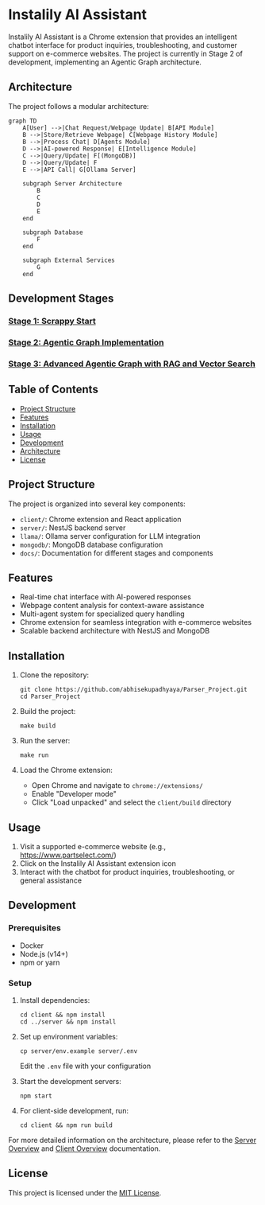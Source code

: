 # Instalily AI Assistant

Instalily AI Assistant is a Chrome extension that provides an intelligent chatbot interface for product inquiries, troubleshooting, and customer support on e-commerce websites. The project is currently in Stage 2 of development, implementing an Agentic Graph architecture.

## Architecture

The project follows a modular architecture:

```mermaid
graph TD
    A[User] -->|Chat Request/Webpage Update| B[API Module]
    B -->|Store/Retrieve Webpage| C[Webpage History Module]
    B -->|Process Chat| D[Agents Module]
    D -->|AI-powered Response| E[Intelligence Module]
    C -->|Query/Update| F[(MongoDB)]
    D -->|Query/Update| F
    E -->|API Call| G[Ollama Server]

    subgraph Server Architecture
        B
        C
        D
        E
    end

    subgraph Database
        F
    end

    subgraph External Services
        G
    end
```

## Development Stages
### [Stage 1: Scrappy Start](docs/stage1/overview.md)
### [Stage 2: Agentic Graph Implementation](docs/stage2/overview.md)
### [Stage 3: Advanced Agentic Graph with RAG and Vector Search](docs/stage3/overview.md)

## Table of Contents

- [Project Structure](#project-structure)
- [Features](#features)
- [Installation](#installation)
- [Usage](#usage)
- [Development](#development)
- [Architecture](#architecture)
- [License](#license)

## Project Structure

The project is organized into several key components:

- `client/`: Chrome extension and React application
- `server/`: NestJS backend server
- `llama/`: Ollama server configuration for LLM integration
- `mongodb/`: MongoDB database configuration
- `docs/`: Documentation for different stages and components

## Features

- Real-time chat interface with AI-powered responses
- Webpage content analysis for context-aware assistance
- Multi-agent system for specialized query handling
- Chrome extension for seamless integration with e-commerce websites
- Scalable backend architecture with NestJS and MongoDB

## Installation

1. Clone the repository:
   ```
   git clone https://github.com/abhisekupadhyaya/Parser_Project.git
   cd Parser_Project
   ```

2. Build the project:
   ```
   make build
   ```

3. Run the server:
   ```
   make run
   ```

4. Load the Chrome extension:
   - Open Chrome and navigate to `chrome://extensions/`
   - Enable "Developer mode"
   - Click "Load unpacked" and select the `client/build` directory

## Usage

1. Visit a supported e-commerce website (e.g., https://www.partselect.com/)
2. Click on the Instalily AI Assistant extension icon
3. Interact with the chatbot for product inquiries, troubleshooting, or general assistance

## Development

### Prerequisites

- Docker
- Node.js (v14+)
- npm or yarn

### Setup

1. Install dependencies:
   ```
   cd client && npm install
   cd ../server && npm install
   ```

2. Set up environment variables:
   ```
   cp server/env.example server/.env
   ```
   Edit the `.env` file with your configuration

3. Start the development servers:
   ```
   npm start
   ```

4. For client-side development, run:
   ```
   cd client && npm run build
   ```

For more detailed information on the architecture, please refer to the [Server Overview](docs/stage2/server/overview.md) and [Client Overview](docs/stage2/client/overview.md) documentation.

## License

This project is licensed under the [MIT License](LICENSE).